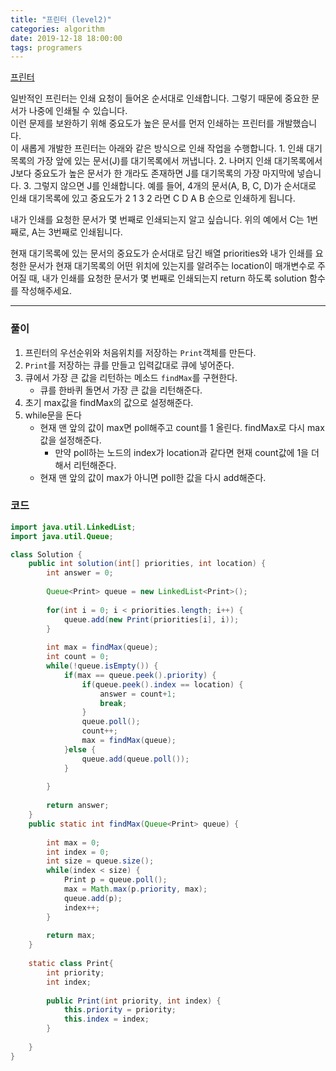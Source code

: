 ```yaml
---
title: "프린터 (level2)"
categories: algorithm
date: 2019-12-18 18:00:00
tags: programers
---
```


[프린터](https://programmers.co.kr/learn/courses/30/lessons/42587)

일반적인 프린터는 인쇄 요청이 들어온 순서대로 인쇄합니다. 그렇기 때문에 중요한 문서가 나중에 인쇄될 수 있습니다.<br /> 이런 문제를 보완하기 위해 중요도가 높은 문서를 먼저 인쇄하는 프린터를 개발했습니다.<br /> 이 새롭게 개발한 프린터는 아래와 같은 방식으로 인쇄 작업을 수행합니다.
	1. 인쇄 대기목록의 가장 앞에 있는 문서(J)를 대기목록에서 꺼냅니다.
	2. 나머지 인쇄 대기목록에서 J보다 중요도가 높은 문서가 한 개라도 존재하면 J를 대기목록의 가장 마지막에 넣습니다.
	3. 그렇지 않으면 J를 인쇄합니다.
예를 들어, 4개의 문서(A, B, C, D)가 순서대로 인쇄 대기목록에 있고 중요도가 2 1 3 2 라면 C D A B 순으로 인쇄하게 됩니다.

내가 인쇄를 요청한 문서가 몇 번째로 인쇄되는지 알고 싶습니다. 위의 예에서 C는 1번째로, A는 3번째로 인쇄됩니다.

현재 대기목록에 있는 문서의 중요도가 순서대로 담긴 배열 priorities와 내가 인쇄를 요청한 문서가 현재 대기목록의 어떤 위치에 있는지를 알려주는 location이 매개변수로 주어질 때, 내가 인쇄를 요청한 문서가 몇 번째로 인쇄되는지 return 하도록 solution 함수를 작성해주세요.

---

### 풀이

1. 프린터의 우선순위와 처음위치를 저장하는 `Print`객체를 만든다.
2. `Print`를 저장하는 큐를 만들고 입력값대로 큐에 넣어준다.
3. 큐에서 가장 큰 값을 리턴하는 메소드 `findMax`를 구현한다.
	- 큐를 한바퀴 돌면서 가장 큰 값을 리턴해준다.
4. 초기 max값을 findMax의 값으로 설정해준다.
5. while문을 돈다
	- 현재 맨 앞의 값이 max면 poll해주고 count를 1 올린다. findMax로 다시 max값을 설정해준다.
		- 만약 poll하는 노드의 index가 location과 같다면 현재 count값에 1을 더해서 리턴해준다.
	- 현재 맨 앞의 값이 max가 아니면 poll한 값을 다시 add해준다.

### 코드

```java
import java.util.LinkedList;
import java.util.Queue;

class Solution {
    public int solution(int[] priorities, int location) {
        int answer = 0;
        
        Queue<Print> queue = new LinkedList<Print>();
        
        for(int i = 0; i < priorities.length; i++) {
        	queue.add(new Print(priorities[i], i));
        }
        
        int max = findMax(queue);
        int count = 0;
        while(!queue.isEmpty()) {
        	if(max == queue.peek().priority) {
        		if(queue.peek().index == location) {
        			answer = count+1;
        			break;
        		}
        		queue.poll();
        		count++;
        		max = findMax(queue);
        	}else {
        		queue.add(queue.poll());
        	}
        	
        }
        
        return answer;
    }
	public static int findMax(Queue<Print> queue) {
		
		int max = 0;
		int index = 0;
		int size = queue.size();
		while(index < size) {
			Print p = queue.poll();
			max = Math.max(p.priority, max);
			queue.add(p);
			index++;
		}
		
		return max;
	}
	
	static class Print{
		int priority;
		int index;
		
		public Print(int priority, int index) {
			this.priority = priority;
			this.index = index;
		}
	
	}
}
```